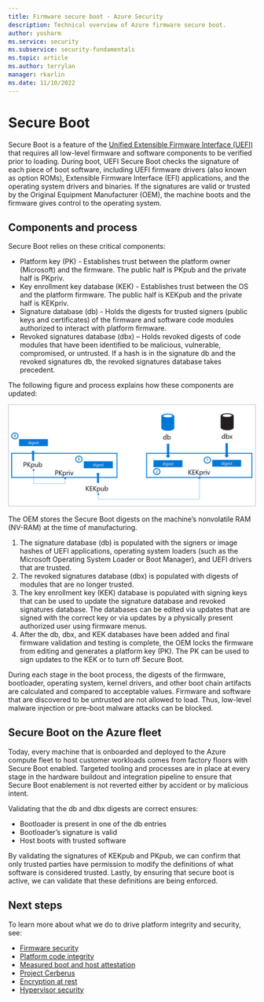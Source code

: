 ```yaml
---
title: Firmware secure boot - Azure Security
description: Technical overview of Azure firmware secure boot.
author: yosharm
ms.service: security
ms.subservice: security-fundamentals
ms.topic: article
ms.author: terrylan
manager: rkarlin
ms.date: 11/10/2022
---
```


# Secure Boot

Secure Boot is a feature of the [Unified Extensible Firmware Interface (UEFI)](https://en.wikipedia.org/wiki/Unified_Extensible_Firmware_Interface) that requires all low-level firmware and software components to be verified prior to loading. During boot, UEFI Secure Boot checks the signature of each piece of boot software, including UEFI firmware drivers (also known as option ROMs), Extensible Firmware Interface (EFI) applications, and the operating system drivers and binaries. If the signatures are valid or trusted by the Original Equipment Manufacturer (OEM), the machine boots and the firmware gives control to the operating system.

## Components and process

Secure Boot relies on these critical components:

- Platform key (PK) - Establishes trust between the platform owner (Microsoft) and the firmware. The public half is PKpub and the private half is PKpriv.
- Key enrollment key database (KEK) - Establishes trust between the OS and the platform firmware. The public half is KEKpub and the private half is KEKpriv.
- Signature database (db) - Holds the digests for trusted signers (public keys and certificates) of the firmware and software code modules authorized to interact with platform firmware.
- Revoked signatures database (dbx) – Holds revoked digests of code modules that have been identified to be malicious, vulnerable, compromised, or untrusted. If a hash is in the signature db and the revoked signatures db, the revoked signatures database takes precedent.

The following figure and process explains how these components are updated:

![Diagram that shows Secure Boot components.](./media/secure-boot/secure-boot.png)

The OEM stores the Secure Boot digests on the machine’s nonvolatile RAM (NV-RAM) at the time of manufacturing.

1. The signature database (db) is populated with the signers or image hashes of UEFI applications, operating system loaders (such as the Microsoft Operating System Loader or Boot Manager), and UEFI drivers that are trusted.
2. The revoked signatures database (dbx) is populated with digests of modules that are no longer trusted.
3. The key enrollment key (KEK) database is populated with signing keys that can be used to update the signature database and revoked signatures database. The databases can be edited via updates that are signed with the correct key or via updates by a physically present authorized user using firmware menus.
4. After the db, dbx, and KEK databases have been added and final firmware validation and testing is complete, the OEM locks the firmware from editing and generates a platform key (PK). The PK can be used to sign updates to the KEK or to turn off Secure Boot.

During each stage in the boot process, the digests of the firmware, bootloader, operating system, kernel drivers, and other boot chain artifacts are calculated and compared to acceptable values. Firmware and software that are discovered to be untrusted are not allowed to load. Thus, low-level malware injection or pre-boot malware attacks can be blocked.

## Secure Boot on the Azure fleet
Today, every machine that is onboarded and deployed to the Azure compute fleet to host customer workloads comes from factory floors with Secure Boot enabled. Targeted tooling and processes are in place at every stage in the hardware buildout and integration pipeline to ensure that Secure Boot enablement is not reverted either by accident or by malicious intent.

Validating that the db and dbx digests are correct ensures:

- Bootloader is present in one of the db entries
- Bootloader’s signature is valid
- Host boots with trusted software

 By validating the signatures of KEKpub and PKpub, we can confirm that only trusted parties have permission to modify the definitions of what software is considered trusted. Lastly, by ensuring that secure boot is active, we can validate that these definitions are being enforced.

## Next steps
To learn more about what we do to drive platform integrity and security, see:

- [Firmware security](firmware.md)
- [Platform code integrity](code-integrity.md)
- [Measured boot and host attestation](measured-boot-host-attestation.md)
- [Project Cerberus](project-cerberus.md)
- [Encryption at rest](encryption-atrest.md)
- [Hypervisor security](hypervisor.md)

